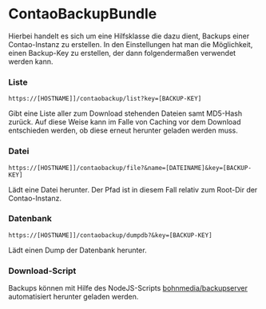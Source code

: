 # ContaoBackupBundle

Hierbei handelt es sich um eine Hilfsklasse die dazu dient, Backups einer Contao-Instanz zu erstellen. In den Einstellungen hat man die Möglichkeit, einen Backup-Key zu erstellen, der dann folgendermaßen verwendet werden kann.

### Liste

```
https://[HOSTNAME]]/contaobackup/list?key=[BACKUP-KEY]
```

Gibt eine Liste aller zum Download stehenden Dateien samt MD5-Hash zurück. Auf diese Weise kann im Falle von Caching vor dem Download entschieden werden, ob diese erneut herunter geladen werden muss.

### Datei

```
https://[HOSTNAME]]/contaobackup/file?&name=[DATEINAME]&key=[BACKUP-KEY]
```

Lädt eine Datei herunter. Der Pfad ist in diesem Fall relativ zum Root-Dir der Contao-Instanz.

### Datenbank

```
https://[HOSTNAME]]/contaobackup/dumpdb?&key=[BACKUP-KEY]
```

Lädt einen Dump der Datenbank herunter.

### Download-Script

Backups können mit Hilfe des NodeJS-Scripts [bohnmedia/backupserver](https://github.com/bohnmedia/backupserver) automatisiert herunter geladen werden.
